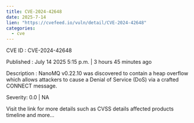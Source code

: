 ```yaml
--- 
title: CVE-2024-42648
date: 2025-7-14
lien: "https://cvefeed.io/vuln/detail/CVE-2024-42648"
categories:
  - cve
---
```


CVE ID : CVE-2024-42648

Published :  July 14
2025
5:15 p.m. | 3 hours
45 minutes ago

Description : NanoMQ v0.22.10 was discovered to contain a heap overflow which allows attackers to cause a Denial of Service (DoS) via a crafted CONNECT message.

Severity: 0.0 | NA

Visit the link for more details
such as CVSS details
affected products
timeline
and more...
